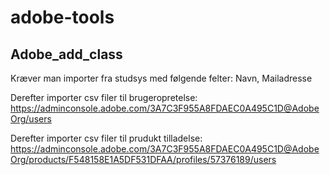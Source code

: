 # adobe-tools

## Adobe_add_class
Kræver man importer fra studsys med følgende felter: Navn, Mailadresse

Derefter importer csv filer til brugeropretelse: https://adminconsole.adobe.com/3A7C3F955A8FDAEC0A495C1D@AdobeOrg/users 

Derefter importer csv filer til prudukt tilladelse: https://adminconsole.adobe.com/3A7C3F955A8FDAEC0A495C1D@AdobeOrg/products/F548158E1A5DF531DFAA/profiles/57376189/users

```bash